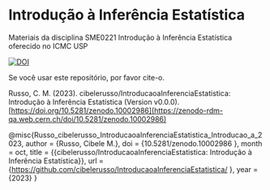 # Introdução à Inferência Estatística

Materiais da disciplina SME0221 Introdução à Inferência Estatística oferecido no ICMC USP

[![DOI](https://sandbox.zenodo.org/badge/506418849.svg)](https://zenodo-rdm-qa.web.cern.ch/doi/10.5281/zenodo.10002986)

Se você usar este repositório, por favor cite-o.

Russo, C. M. (2023). cibelerusso/IntroducaoaInferenciaEstatistica: Introdução à Inferência Estatística (Version v0.0.0). [https://doi.org/10.5281/zenodo.10002986](https://zenodo-rdm-qa.web.cern.ch/doi/10.5281/zenodo.10002986)

@misc{Russo_cibelerusso_IntroducaoaInferenciaEstatistica_Introducao_a_2023,
author = {Russo, Cibele M.},
doi = {10.5281/zenodo.10002986 },
month = oct,
title = {{cibelerusso/IntroducaoaInferenciaEstatistica: Introdução à Inferência Estatística}},
url = {https://github.com/cibelerusso/IntroducaoaInferenciaEstatistica/  },
year = {2023}
}

